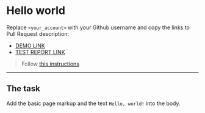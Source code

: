 # Hello world
Replace `<your_account>` with your Github username and copy the links to Pull Request description:
- [DEMO LINK](https://illia-shcherbak.github.io/layout_hello-world/)
- [TEST REPORT LINK](https://illia-shcherbak.github.io/layout_hello-world/report/html_report/)

> Follow [this instructions](https://mate-academy.github.io/layout_task-guideline/#how-to-solve-the-layout-tasks-on-github)
___

## The task 
Add the basic page markup and the text `Hello, world!` into the body.
